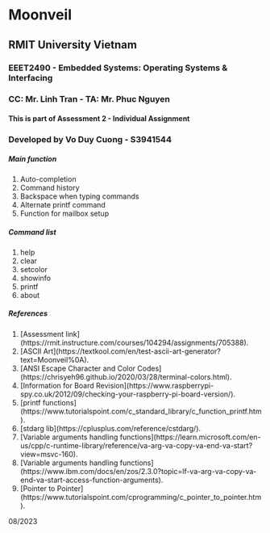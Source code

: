 # Moonveil
## RMIT University Vietnam
### EEET2490 - Embedded Systems: Operating Systems & Interfacing
### CC: Mr. Linh Tran - TA: Mr. Phuc Nguyen
#### This is part of Assessment 2 - Individual Assignment

### Developed by Vo Duy Cuong - S3941544
##### Main function
<ol>
    <li>Auto-completion</li>
    <li>Command history</li>
    <li>Backspace when typing commands</li>
    <li>Alternate printf command</li>
    <li>Function for mailbox setup</li>
</ol>

##### Command list
<ol>
    <li>help</li>
    <li>clear</li>
    <li>setcolor</li>
    <li>showinfo</li>
    <li>printf</li>
    <li>about</li>
</ol>

##### References 
<ol>
    <li>[Assessment link](https://rmit.instructure.com/courses/104294/assignments/705388).</li>
    <li>[ASCII Art](https://textkool.com/en/test-ascii-art-generator?text=Moonveil%0A).</li>
    <li>[ANSI Escape Character and Color Codes](https://chrisyeh96.github.io/2020/03/28/terminal-colors.html).</li>
    <li>[Information for Board Revision](https://www.raspberrypi-spy.co.uk/2012/09/checking-your-raspberry-pi-board-version/).</li>
    <li>[printf functions](https://www.tutorialspoint.com/c_standard_library/c_function_printf.htm).</li>
    <li>[stdarg lib](https://cplusplus.com/reference/cstdarg/).</li>
    <li>[Variable arguments handling functions](https://learn.microsoft.com/en-us/cpp/c-runtime-library/reference/va-arg-va-copy-va-end-va-start?view=msvc-160).</li>
    <li>[Variable arguments handling functions](https://www.ibm.com/docs/en/zos/2.3.0?topic=lf-va-arg-va-copy-va-end-va-start-access-function-arguments).</li>
    <li>[Pointer to Pointer](https://www.tutorialspoint.com/cprogramming/c_pointer_to_pointer.htm).</li>
</ol>

<p>08/2023</p>